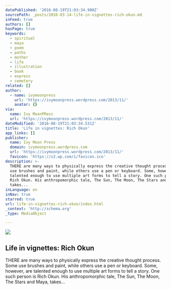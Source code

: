 ```yaml
---
datePublished: '2016-08-19T21:03:34.900Z'
sourcePath: _posts/2016-03-14-life-in-vignettes-rich-okun.md
inFeed: true
authors: []
hasPage: true
keywords:
  - spiritual
  - maya
  - poem
  - paths
  - mother
  - life
  - illustration
  - book
  - express
  - cemetery
related: []
author:
  - name: ivymoonpress
    url: 'https://ivymoonpress.wordpress.com/2013/11/'
    avatar: {}
via:
  name: Ivy MoonPRess
  url: 'https://ivymoonpress.wordpress.com/2013/11/'
dateModified: '2016-08-19T21:03:34.531Z'
title: 'Life in vignettes: Rich Okun'
app_links: []
publisher:
  name: Ivy Moon Press
  domain: ivymoonpress.wordpress.com
  url: 'https://ivymoonpress.wordpress.com/2013/11/'
  favicon: 'https://s2.wp.com/i/favicon.ico'
description: >-
  THERE are many ways to physically express the creative thought process. Some
  use brushes and paint, while others use a pen or keyboard. Some, however, are
  talented enough to use multiple art forms to tell a story. One such person is
  Rich Okun. His anthropomorphic tale, The Sun, The Moon, The Stars and Maya,
  takes...
inLanguage: en
inNav: true
starred: true
url: life-in-vignettes-rich-okun/index.html
_context: 'http://schema.org'
_type: MediaObject

---
```

<article style=""><img src="https://s3-us-west-2.amazonaws.com/the-grid-img/p/84dc99f0bae346cc506e160fb3599bb3f73ee0b9.jpg" /><h1>Life in vignettes: Rich Okun</h1><p>THERE are many ways to physically express the creative thought process. Some use brushes and paint, while others use a pen or keyboard. Some, however, are talented enough to use multiple art forms to tell a story. One such person is Rich Okun. His anthropomorphic tale, The Sun, The Moon, The Stars and Maya, takes...</p></article>